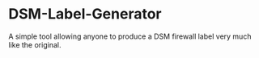 # DSM-Label-Generator
A simple tool allowing anyone to produce a DSM firewall label very much like the original.
